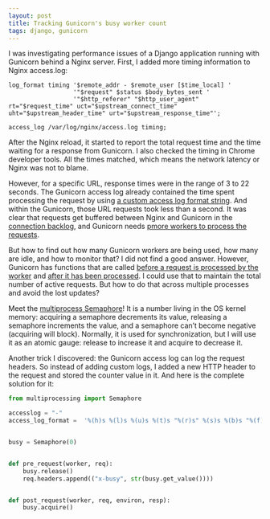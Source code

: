 ```yaml
---
layout: post
title: Tracking Gunicorn's busy worker count
tags: django, gunicorn
---
```


I was investigating performance issues of a Django application running with Gunicorn behind a Nginx server. First, I added more timing information to Nginx access.log:

```
log_format timing '$remote_addr - $remote_user [$time_local] '
                  '"$request" $status $body_bytes_sent '
                  '"$http_referer" "$http_user_agent" rt="$request_time" uct="$upstream_connect_time" uht="$upstream_header_time" urt="$upstream_response_time"';

access_log /var/log/nginx/access.log timing;
```

After the Nginx reload, it started to report the total request time and the time waiting for a response from Gunicorn. I also checked the timing in Chrome developer tools. All the times matched, which means the network latency or Nginx was not to blame.

However, for a specific URL, response times were in the range of 3 to 22 seconds. The Gunicorn access log already contained the time spent processing the request by using [a custom access log format string](https://docs.gunicorn.org/en/stable/settings.html#access-log-format).  And within the Gunicorn, those URL requests took less than a second. It was clear that requests get buffered between Nginx and Gunicorn in the [connection backlog](https://docs.gunicorn.org/en/stable/settings.html#backlog), and Gunicorn needs [pmore workers to process the requests](https://docs.gunicorn.org/en/stable/settings.html#worker-processes).

But how to find out how many Gunicorn workers are being used, how many are idle, and how to monitor that? I did not find a good answer. However,  Gunicorn has functions that are called [before a request is processed by the worker](https://docs.gunicorn.org/en/stable/settings.html#pre-request) and [after it has been processed](https://docs.gunicorn.org/en/stable/settings.html#post-request). I could use that to maintain the total number of active requests. But how to do that across multiple processes and avoid the lost updates?

Meet the [multiprocess Semaphore](https://docs.gunicorn.org/en/stable/settings.html#access-log-format)! It is a number living in the OS kernel memory: acquiring a semaphore decrements its value, releasing a semaphore increments the value, and a semaphore can’t become negative (acquiring will block). Normally, it is used for synchronization, but I will use it as an atomic gauge: release to increase it and acquire to decrease it.

Another trick I discovered: the Gunicorn access log can log the request headers. So instead of adding custom logs, I added a new HTTP header to the request and stored the counter value in it. And here is the complete solution for it:


```python
from multiprocessing import Semaphore

accesslog = "-"
access_log_format =  '%(h)s %(l)s %(u)s %(t)s "%(r)s" %(s)s %(b)s "%(f)s" "%(a)s" rt=%(L)s busy=%({x-busy}i)s'


busy = Semaphore(0)


def pre_request(worker, req):
    busy.release()
    req.headers.append(("x-busy", str(busy.get_value())))


def post_request(worker, req, environ, resp):
    busy.acquire()
```
